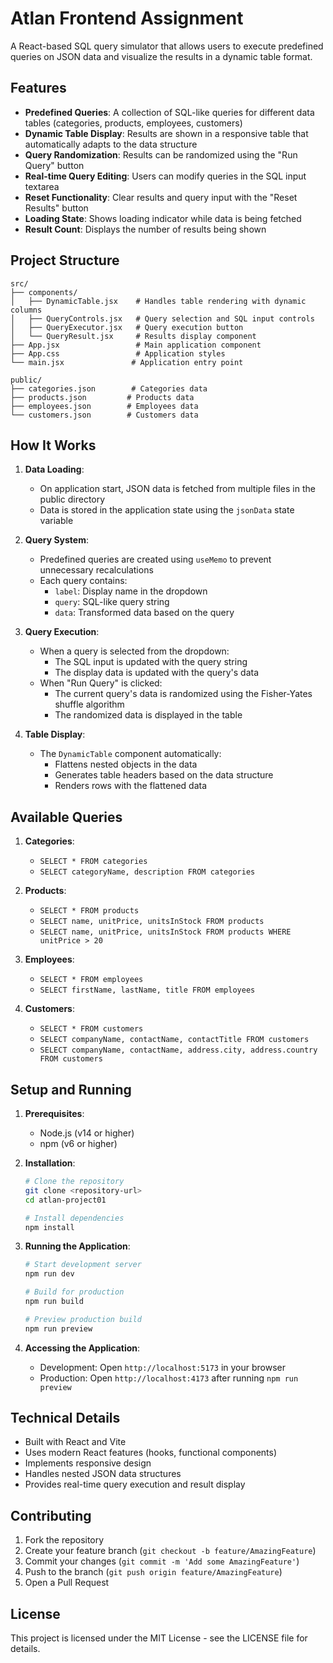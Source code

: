 # Atlan Frontend Assignment

A React-based SQL query simulator that allows users to execute predefined queries on JSON data and visualize the results in a dynamic table format.

## Features

- **Predefined Queries**: A collection of SQL-like queries for different data tables (categories, products, employees, customers)
- **Dynamic Table Display**: Results are shown in a responsive table that automatically adapts to the data structure
- **Query Randomization**: Results can be randomized using the "Run Query" button
- **Real-time Query Editing**: Users can modify queries in the SQL input textarea
- **Reset Functionality**: Clear results and query input with the "Reset Results" button
- **Loading State**: Shows loading indicator while data is being fetched
- **Result Count**: Displays the number of results being shown

## Project Structure

```
src/
├── components/
│   ├── DynamicTable.jsx    # Handles table rendering with dynamic columns
│   ├── QueryControls.jsx   # Query selection and SQL input controls
│   ├── QueryExecutor.jsx   # Query execution button
│   └── QueryResult.jsx     # Results display component
├── App.jsx                 # Main application component
├── App.css                 # Application styles
└── main.jsx               # Application entry point

public/
├── categories.json        # Categories data
├── products.json         # Products data
├── employees.json        # Employees data
└── customers.json        # Customers data
```

## How It Works

1. **Data Loading**:
   - On application start, JSON data is fetched from multiple files in the public directory
   - Data is stored in the application state using the `jsonData` state variable

2. **Query System**:
   - Predefined queries are created using `useMemo` to prevent unnecessary recalculations
   - Each query contains:
     - `label`: Display name in the dropdown
     - `query`: SQL-like query string
     - `data`: Transformed data based on the query

3. **Query Execution**:
   - When a query is selected from the dropdown:
     - The SQL input is updated with the query string
     - The display data is updated with the query's data
   - When "Run Query" is clicked:
     - The current query's data is randomized using the Fisher-Yates shuffle algorithm
     - The randomized data is displayed in the table

4. **Table Display**:
   - The `DynamicTable` component automatically:
     - Flattens nested objects in the data
     - Generates table headers based on the data structure
     - Renders rows with the flattened data

## Available Queries

1. **Categories**:
   - `SELECT * FROM categories`
   - `SELECT categoryName, description FROM categories`

2. **Products**:
   - `SELECT * FROM products`
   - `SELECT name, unitPrice, unitsInStock FROM products`
   - `SELECT name, unitPrice, unitsInStock FROM products WHERE unitPrice > 20`

3. **Employees**:
   - `SELECT * FROM employees`
   - `SELECT firstName, lastName, title FROM employees`

4. **Customers**:
   - `SELECT * FROM customers`
   - `SELECT companyName, contactName, contactTitle FROM customers`
   - `SELECT companyName, contactName, address.city, address.country FROM customers`

## Setup and Running

1. **Prerequisites**:
   - Node.js (v14 or higher)
   - npm (v6 or higher)

2. **Installation**:
   ```bash
   # Clone the repository
   git clone <repository-url>
   cd atlan-project01

   # Install dependencies
   npm install
   ```

3. **Running the Application**:
   ```bash
   # Start development server
   npm run dev

   # Build for production
   npm run build

   # Preview production build
   npm run preview
   ```

4. **Accessing the Application**:
   - Development: Open `http://localhost:5173` in your browser
   - Production: Open `http://localhost:4173` after running `npm run preview`

## Technical Details

- Built with React and Vite
- Uses modern React features (hooks, functional components)
- Implements responsive design
- Handles nested JSON data structures
- Provides real-time query execution and result display

## Contributing

1. Fork the repository
2. Create your feature branch (`git checkout -b feature/AmazingFeature`)
3. Commit your changes (`git commit -m 'Add some AmazingFeature'`)
4. Push to the branch (`git push origin feature/AmazingFeature`)
5. Open a Pull Request

## License

This project is licensed under the MIT License - see the LICENSE file for details.
